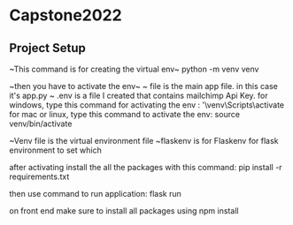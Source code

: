 # Capstone2022

## Project Setup

~This command is for creating the virtual env~
python -m venv venv

~then you have to activate the env~
~ file is the main app file. in this case it's app.py
~ .env is a file I created that contains mailchimp Api Key.
for windows, type this command for activating the env : '\venv\Scripts\activate
for mac or linux, type this command to activate the env: source venv/bin/activate

~Venv file is the virtual environment file
~flaskenv is for Flaskenv for flask environment to set which

after activating install the all the packages with this command: 
pip install -r requirements.txt

then use command to run application:  flask run

on front end make sure to install all packages using npm install

<!-- 
flask_smorest is the package to create the api with flask,

this package provides api swagger doccumentation.

after running the application go to this url.

http://127.0.0.1:5000/docs
 --> 

